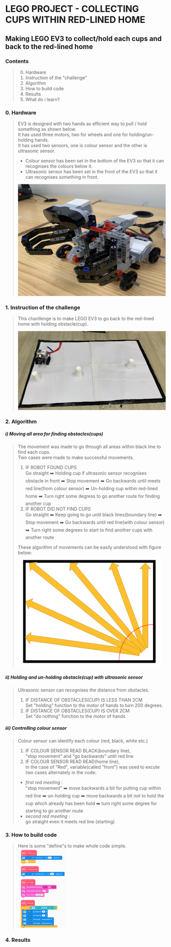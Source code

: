 
LEGO PROJECT - COLLECTING CUPS WITHIN RED-LINED HOME
===
Making LEGO EV3 to collect/hold each cups and back to the red-lined home
---
### Contents
>0. Hardware
>1. Instruction of the "challenge"
>2. Algorithm
>3. How to build code
>4. Results
>5. What do i learn?
### 0. Hardware  
> EV3 is designed with two hands as efficient way to pull / hold something as shown below.  
> It has used three motors, two for wheels and one for holding/un-holding hands.  
> It has used two sensors, one is colour sensor and the other is ultrasonic sensor.  
>  - Colour sensor has been set in the bottom of the EV3 so that it can recognises the colours below it.  
>  - Ultrasonic sensor has been set in the front of the EV3 so that it can recognises something in front.  
>
> <img src = "https://github.com/im-sohyeon/Projects_Yonsei/blob/master/Pulling%20cups/image/IMG_9276.JPG" width="550px" height="350px">

### 1. Instruction of the challenge
> This chanllenge is to make LEGO EV3 to go back to the red-lined home with holding obstacle(cup).  
>
> <img src = "https://github.com/im-sohyeon/Projects_Yonsei/blob/master/Collecting%20cups/image/IMG_0580.jpg" width="550px">
### 2. Algorithm
##### i) Moving all area for finding obstacles(cups)
> The movement was made to go through all areas within black line to find each cups.  
> Two cases were made to make successful movements.  
> 1. IF ROBOT FOUND CUPS  
> Go straight ➡️ Holding cup if ultrasonic sensor recognises obstacle in front ➡️ Stop movement ➡️ Go backwards until meets red line(from colour sensor) ➡️ Un-holding cup within red-lined home ➡️ Turn right some degress to go another route for finding another cup  
> 2. IF ROBOT DID NOT FIND CUPS  
> Go straight ➡️ Keep going to go until black lines(boundary line) ➡️ Stop movement ➡️ Go backwards until red line(with colour sensor) ➡️ Turn right some degrees to start to find another cups with another route    
>
> These algorithm of movements can be easily understood with figure below:  
> <img src = "https://github.com/im-sohyeon/Projects_Yonsei/blob/master/Collecting%20cups/image/Screen%20Shot%202020-08-04%20at%2016.07.39.png" width="450px" height="350px">  


##### ii) Holding and un-holding obstacle(cup) with ultrasonic sensor
> Ultrasonic sensor can recognises the distance from obstacles.  
> 1. IF DISTANCE OF OBSTACLES(CUP) IS LESS THAN 2CM  
> Set "holding" function to the motor of hands to turn 200 degrees.  
> 2. IF DISTANCE OF OBSTACLES(CUP) IS OVER 2CM  
> Set "do nothing" function to the motor of hands    

##### iii) Controlling colour sensor
> Colour sensor can identify each colour (red, black, white etc.)  
> 1. IF COLOUR SENSOR READ BLACK(boundary line),  
> "stop movement" and "go backwards" until red line  
> 2. IF COLOUR SENSOR READ READ(home line),  
> In the case of "Red", variable(called "front") was used to excute two cases alternately in the code:  
> + _first red meeting_ :  
> "stop movement" ➡️ move backwards a bit for putting cup within red line ➡️ un-holding cup ➡️ move backwards a bit not to hold the cup which already has been hold ➡️ turn right some degree for starting to go another route  
> + _second red meeting_ :  
> go straight even it meets red line (starting)  

### 3. How to build code
> Here is some "define"s to make whole code simple. 
><img src = "https://github.com/im-sohyeon/Projects_Yonsei/blob/master/Collecting%20cups/image/defines.png" width="150px" height="250px">


### 4. Results


